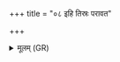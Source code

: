 +++
title = "०८ इहि तिस्रः परावत"

+++
<details><summary>मूलम् (GR)</summary>

इहि तिस्रः परावत  
इहि पञ्च जनाँ अति ।  
इहि सप्ताति रोचना  
यावत् सूर्यो असद् दिवि ॥
</details>